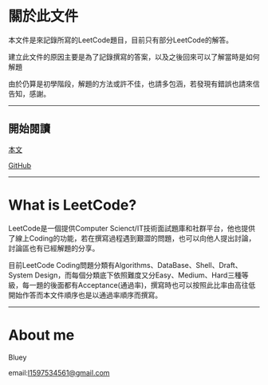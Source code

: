 # **關於此文件**

本文件是來記錄所寫的LeetCode題目，目前只有部分LeetCode的解答。

建立此文件的原因主要是為了記錄撰寫的答案，以及之後回來可以了解當時是如何解題

由於仍算是初學階段，解題的方法或許不佳，也請多包涵，若發現有錯誤也請來信告知，感謝。

---

## 開始閱讀

[本文](https://l1597534561.gitbooks.io/leetcode/content/)

[GitHub](https://github.com/l1597534561)

---

# What is  LeetCode?

LeetCode是一個提供Computer Scienct/IT技術面試題庫和社群平台，他也提供了線上Coding的功能，若在撰寫過程遇到艱澀的問題，也可以向他人提出討論，討論區也有已經解題的分享。

目前LeetCode Coding問題分類有Algorithms、DataBase、Shell、Draft、System Design，而每個分類底下依照難度又分Easy、Medium、Hard三種等級，每一題的後面都有Acceptance\(通過率\)，撰寫時也可以按照此比率由高往低開始作答而本文件順序也是以通過率順序而撰寫。

---

# About me

Bluey

email:l1597534561@gmail.com

